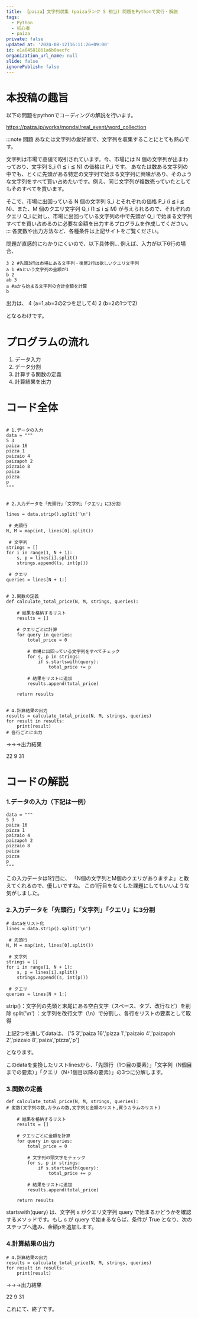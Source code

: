```yaml
---
title: 【paiza】文字列収集 (paizaランク S 相当) 問題をPythonで実行・解説
tags:
  - Python
  - 初心者
  - paiza
private: false
updated_at: '2024-08-12T16:11:26+09:00'
id: e1a04581861a6b0aecfc
organization_url_name: null
slide: false
ignorePublish: false
---
```

# 本投稿の趣旨

以下の問題をpythonでコーディングの解説を行います。


https://paiza.jp/works/mondai/real_event/word_collection

:::note 
問題
あなたは文字列の愛好家で、文字列を収集することにとても熱心です。

文字列は市場で高値で取引されています。今、市場には N 個の文字列が出まわっており、文字列 S_i (1 ≦ i ≦ N) の価格は P_i です。 あなたは数ある文字列の中でも、とくに先頭がある特定の文字列で始まる文字列に興味があり、そのような文字列をすべて買い占めたいです。例え、同じ文字列が複数売っていたとしてもそのすべてを買います。

そこで、市場に出回っている N 個の文字列 S_i とそれぞれの価格 P_i (i ≦ i ≦ N)、また、M 個のクエリ文字列 Q_i (1 ≦ i ≦ M) が与えられるので、それぞれのクエリ Q_i に対し、市場に出回っている文字列の中で先頭が Q_i で始まる文字列すべてを買い占めるのに必要な金額を出力するプログラムを作成してください。
:::
各変数や出力方法など、各種条件は上記サイトをご覧ください。


問題が直感的にわかりにくいので、以下具体例…
例えば、入力が以下6行の場合、

```ruby:
3 2 #先頭3行は市場にある文字列・後尾2行は欲しいクエリ文字列
a 1 #aという文字列の金額が1
b 2
ab 3 
a #aから始まる文字列の合計金額を計算
b
```

出力は、
4 (a=1,ab=3の2つを足して4)
2 (b=2の1つで2)

となるわけです。


# プログラムの流れ

1. データ入力
1. データ分割
1. 計算する関数の定義
1. 計算結果を出力


# コード全体

```ruby:

# 1.データの入力
data = """
5 3
paiza 16
pizza 1
paizaio 4
paizapoh 2
pizzaio 8
paiza
pizza
p
"""


# 2.入力データを「先頭行」「文字列」「クエリ」に3分割

lines = data.strip().split('\n')

 # 先頭行
N, M = map(int, lines[0].split())

 # 文字列
strings = []
for i in range(1, N + 1):
    s, p = lines[i].split()
    strings.append((s, int(p)))

 # クエリ
queries = lines[N + 1:]


# 3.関数の定義
def calculate_total_price(N, M, strings, queries):

    # 結果を格納するリスト
    results = []
    
    # クエリごとに計算
    for query in queries:
        total_price = 0
        
        # 市場に出回っている文字列をすべてチェック
        for s, p in strings:
            if s.startswith(query):
                total_price += p
        
        # 結果をリストに追加
        results.append(total_price)
    
    return results


# 4.計算結果の出力
results = calculate_total_price(N, M, strings, queries)
for result in results:
    print(result)
# 各行ごとに出力
```
→→→出力結果

22
9
31



# コードの解説

###  1.データの入力（下記は一例）
```ruby:
data = """
5 3
paiza 16
pizza 1
paizaio 4
paizapoh 2
pizzaio 8
paiza
pizza
p
"""
```
この入力データは1行目に、
「N個の文字列とM個のクエリがありますよ」と教えてくれるので、優しいですね。
この1行目をなくした課題にしてもいいような気がしました。


### 2.入力データを「先頭行」「文字列」「クエリ」に3分割
```ruby:
# dataをリスト化
lines = data.strip().split('\n')

 # 先頭行
N, M = map(int, lines[0].split())

 # 文字列
strings = []
for i in range(1, N + 1):
    s, p = lines[i].split()
    strings.append((s, int(p)))

 # クエリ
queries = lines[N + 1:]
```

strip()：文字列の先頭と末尾にある空白文字（スペース、タブ、改行など）を削除
split('\n') ：文字列を改行文字（\n）で分割し、各行をリストの要素として取得


上記2つを通してdataは、
['5 3','paiza 16','pizza 1','paizaio 4','paizapoh 2','pizzaio 8','paiza','pizza','p']

となります。

このdataを変換したリストlinesから、「先頭行（1つ目の要素）」「文字列（N個目までの要素）」「クエリ（N+1個目以降の要素）」の3つに分解します。


### 3.関数の定義
```ruby:
def calculate_total_price(N, M, strings, queries): 
# 変数(文字列の数,カラムの数,文字列と金額のリスト,買うカラムのリスト)

    # 結果を格納するリスト
    results = []
    
    # クエリごとに金額を計算
    for query in queries:
        total_price = 0
        
        # 文字列の頭文字をチェック
        for s, p in strings:
            if s.startswith(query):
                total_price += p
        
        # 結果をリストに追加
        results.append(total_price)
    
    return results
```
startswith(query) は、文字列 s がクエリ文字列 query で始まるかどうかを確認するメソッドです。もし s が query で始まるならば、条件が True となり、次のステップへ進み、金額pを追加します。


### 4.計算結果の出力
```ruby:
# 4.計算結果の出力
results = calculate_total_price(N, M, strings, queries)
for result in results:
    print(result)
```

→→→出力結果

22
9
31


これにて、終了です。

